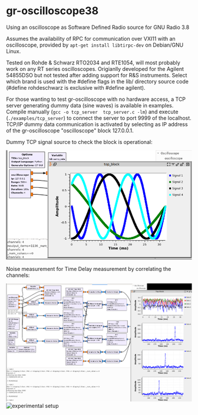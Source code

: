 # gr-oscilloscope38
Using an oscilloscope as Software Defined Radio source for GNU Radio 3.8

Assumes the availability of RPC for communication over VXI11 with an oscilloscope, provided 
by `apt-get install libtirpc-dev` on Debian/GNU Linux.

Tested on Rohde & Schwarz RTO2034 and RTE1054, will most probably work on any RT series
oscilloscopes. Origianlly developed for the Agilent 54855DSO but not tested after
adding support for R&S instruments. Select which brand is used with the #define flags
in the lib/ directory source code (#define rohdeschwarz is exclusive with #define agilent).

For those wanting to test gr-oscilloscope with no hardware access, a TCP server generating
dummy data (sine waves) is available in examples. Compile manually (`gcc -o tcp_server 
tcp_server.c -lm`) and execute (`./examples/tcp_server`) to connect the server to port 9999 of
the localhost. TCP/IP dummy data communication is activated by selecting as IP address
of the gr-oscilloscope "oscilloscope" block 127.0.0.1.

Dummy TCP signal source to check the block is operational:

<img src="examples/gnuradio3p8tcpoutput.png" alt="gr-oscilloscope screenshot with dummy source" width=600>

Noise measurement for Time Delay measurement by correlating the channels:

<img src="examples/RTE1054noise2.png" alt="gr-oscilloscope screenshot with noise source" width=600>
<img src="examples/DSC00477.JPG" alt="experimental setup" width=600>
